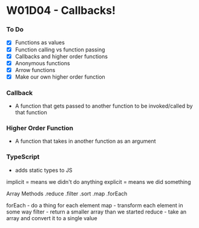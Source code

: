 # W01D04 - Callbacks!

### To Do
- [x] Functions as values
- [x] Function calling vs function passing
- [x] Callbacks and higher order functions
- [x] Anonymous functions
- [x] Arrow functions
- [x] Make our own higher order function

### Callback
* A function that gets passed to another function to be invoked/called by that function

### Higher Order Function
* A function that takes in another function as an argument

### TypeScript
* adds static types to JS


implicit = means we didn't do anything
explicit = means we did something

Array Methods
.reduce
.filter
.sort
.map
.forEach


forEach - do a thing for each element
map - transform each element in some way
filter - return a smaller array than we started
reduce - take an array and convert it to a single value





